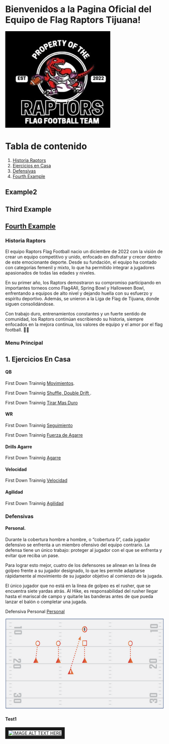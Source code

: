 # **Bienvenidos a la Pagina Oficial del Equipo de Flag Raptors Tijuana!**



  ![Raptors Logo](/Raptors-Logo-Old.png)



# Tabla de contenido

1. [Historia Raptors](#Historia-Raptors)
2. [Ejercicios en Casa](#Ejercicios-En-Casa)
3. [Defensivas](#Defensivas)
4. [Fourth Example](#fourth-examplehttpwwwfourthexamplecom)



## Example2
## Third Example
## [Fourth Example](http://www.fourthexample.com) 




### Historia Raptors

El equipo Raptors Flag Football nacio un diciembre de 2022 con la visión de crear un equipo competitivo y unido, enfocado en disfrutar y crecer dentro de este emocionante deporte. Desde su fundación, el equipo ha contado con categorías femenil y mixto, lo que ha permitido integrar a jugadores apasionados de todas las edades y niveles.

En su primer año, los Raptors demostraron su compromiso participando en importantes torneos como Flag4All, Spring Bowl y Halloween Bowl, enfrentando a equipos de alto nivel y dejando huella con su esfuerzo y espíritu deportivo. Además, se unieron a la Liga de Flag de Tijuana, donde siguen consolidándose.

Con trabajo duro, entrenamientos constantes y un fuerte sentido de comunidad, los Raptors continúan escribiendo su historia, siempre enfocados en la mejora continua, los valores de equipo y el amor por el flag football. 🦖🏈



### Menu Principal

## 1. Ejercicios En Casa


#### QB

First Down Trainnig [Movimientos](https://www.youtube.com/watch?v=xvJt7qPCHI0&pp=ygUjZmlyc3QgZG93biB0cmFpbmluZyBpbiBob3VzZSBkcmlsbHM%3D).

First Down Trainnig [Shuffle, Double Drift ](https://www.youtube.com/shorts/AQADlg8qsXc).

First Down Trainnig [Tirar Mas Duro ](https://www.youtube.com/watch?v=1x6_UuJzVlY&pp=ygUjZmlyc3QgZG93biB0cmFpbmluZyBpbiBob3VzZSBkcmlsbHM%3D)


#### WR

First Down Trainnig [Seguimiento](https://www.youtube.com/watch?v=I-sVC_zV_Uw&pp=ygUjZmlyc3QgZG93biB0cmFpbmluZyBpbiBob3VzZSBkcmlsbHM%3D)

First Down Trainnig [Fuerza de Agarre](https://www.youtube.com/shorts/PLKLtLMv9Fw)


#### Drills Agarre

First Down Trainnig [Agarre](https://www.youtube.com/shorts/_4G_ZzCOk9E)


#### Velocidad

First Down Trainnig [Velocidad](https://www.youtube.com/watch?v=M6yg586OC_Y&t=107s&pp=ygUjZmlyc3QgZG93biB0cmFpbmluZyBpbiBob3VzZSBkcmlsbHM%3D)


#### Agilidad

First Down Trainnig [Agilidad](https://www.youtube.com/watch?v=BFSOf8vuO6M)

### Defensivas

#### Personal. 

Durante la cobertura hombre a hombre, o “cobertura 0”, cada jugador defensivo se enfrenta a un miembro ofensivo del equipo contrario. La defensa tiene un único trabajo: proteger al jugador con el que se enfrenta y evitar que reciba un pase. 

Para lograr esto mejor, cuatro de los defensores se alinean en la línea de golpeo frente a su jugador designado, lo que les permite adaptarse rápidamente al movimiento de su jugador objetivo al comienzo de la jugada. 

El único jugador que no está en la línea de golpeo es el rusher, que se encuentra siete yardas atrás. Al Hike, es responsabilidad del rusher llegar hasta el mariscal de campo y quitarle las banderas antes de que pueda lanzar el balón o completar una jugada. 

Defensiva Personal [Personal](https://youtu.be/v1qmvGK5fgQ)

![Personal!](/Personal.png)


#### Test1

<a href="http://www.youtube.com/watch?feature=player_embedded&v=v=xvJt7qPCHI0&pp=ygUjZmlyc3QgZG93biB0cmFpbmluZyBpbiBob3VzZSBkcmlsbHM%3D
" target="_blank"><img src="http://img.youtube.com/vi/v=xvJt7qPCHI0&pp=ygUjZmlyc3QgZG93biB0cmFpbmluZyBpbiBob3VzZSBkcmlsbHM%3D/0.jpg" 
alt="IMAGE ALT TEXT HERE" width="240" height="180" border="10" /></a>



